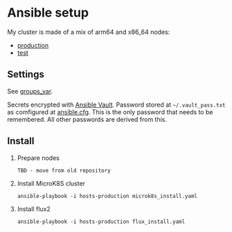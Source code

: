 # Ansible setup

My cluster is made of a mix of arm64 and x86_64 nodes:
- [production](hosts-production)
- [test](hosts)

## Settings

See [groups_var](groups_var/all.yaml).

Secrets encrypted with [Ansible Vault](https://docs.ansible.com/ansible/latest/user_guide/vault.html). Password stored at `~/.vault_pass.txt` as comfigured at [ansible.cfg](ansible.cfg). This is the only password that needs to be remembered. All other passwords are derived from this.

## Install

1. Prepare nodes
   ```
   TBD - move from old repository
   ```
2. Install MicroK8S cluster
   ```
   ansible-playbook -i hosts-production microk8s_install.yaml
   ```
3. Install flux2
   ```
   ansible-playbook -i hosts-production flux_install.yaml
   ```